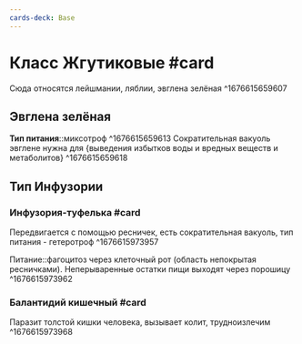 ```yaml
---
cards-deck: Base
---
```


# Класс Жгутиковые #card 
Сюда относятся лейшмании, ляблии, эвглена зелёная
^1676615659607

## Эвглена зелёная
**Тип питания**::миксотроф ^1676615659613
Сократительная вакуоль эвглене нужна для {выведения избытков воды и вредных веществ и метаболитов}
^1676615659618
## Тип Инфузории

### Инфузория-туфелька #card 
Передвигается с помощью ресничек, есть сократительная вакуоль, тип питания - гетеротроф
^1676615973957

Питание::фагоцитоз через клеточный рот (область непокрытая ресничками). Неперываренные остатки пищи выходят через порошицу ^1676615973962

### Балантидий кишечный #card 
Паразит толстой кишки человека, вызывает колит, трудноизлечим
^1676615973968






